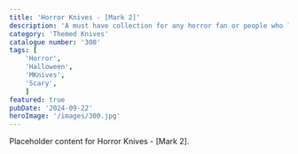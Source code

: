 ```yaml
---
title: 'Horror Knives - [Mark 2]'
description: 'A must have collection for any horror fan or people who like something different. Multiple horror characters on there own knife. 2 different horror knives and a 3rd type with 1 image spread across 2 blades.'
category: 'Themed Knives'
catalogue number: '300'
tags: [
    'Horror', 
    'Halloween', 
    'MKnives', 
    'Scary',
    ]
featured: true
pubDate: '2024-09-22'
heroImage: '/images/300.jpg'
---
```


Placeholder content for Horror Knives - [Mark 2].